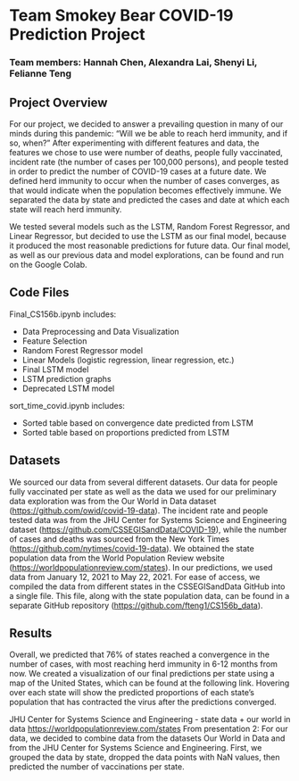 # Team Smokey Bear COVID-19 Prediction Project
### Team members: Hannah Chen, Alexandra Lai, Shenyi Li, Felianne Teng

## Project Overview 
For our project, we decided to answer a prevailing question in many of our minds during this pandemic: “Will we be able to reach herd immunity, and if so, when?” After experimenting with different features and data, the features we chose to use were number of deaths, people fully vaccinated, incident rate (the number of cases per 100,000 persons), and people tested in order to predict the number of COVID-19 cases at a future date. We defined herd immunity to occur when the number of cases converges, as that would indicate when the population becomes effectively immune. We separated the data by state and predicted the cases and date at which each state will reach herd immunity.

We tested several models such as the LSTM, Random Forest Regressor, and Linear Regressor, but decided to use the LSTM as our final model, because it produced the most reasonable predictions for future data. Our final model, as well as our previous data and model explorations, can be found and run on the Google Colab. 

## Code Files
Final_CS156b.ipynb includes:
* Data Preprocessing and Data Visualization
* Feature Selection
* Random Forest Regressor model
* Linear Models (logistic regression, linear regression, etc.)
* Final LSTM model
* LSTM prediction graphs
* Deprecated LSTM model

sort_time_covid.ipynb includes:
* Sorted table based on convergence date predicted from LSTM 
* Sorted table based on proportions predicted from LSTM

## Datasets
We sourced our data from several different datasets. Our data for people fully vaccinated per state as well as the data we used for our preliminary data exploration was from the Our World in Data dataset (https://github.com/owid/covid-19-data). The incident rate and people tested data was from the JHU Center for Systems Science and Engineering dataset (https://github.com/CSSEGISandData/COVID-19), while the number of cases and deaths was sourced from the New York Times (https://github.com/nytimes/covid-19-data). We obtained the state population data from the World Population Review website (https://worldpopulationreview.com/states). In our predictions, we used data from January 12, 2021 to May 22, 2021. For ease of access, we compiled the data from different states in the CSSEGISandData GitHub into a single file. This file, along with the state population data, can be found in a separate GitHub repository (https://github.com/fteng1/CS156b_data). 

## Results
Overall, we predicted that 76% of states reached a convergence in the number of cases, with most reaching herd immunity in 6-12 months from now. We created a visualization of our final predictions per state using a map of the United States, which can be found at the following link. Hovering over each state will show the predicted proportions of each state’s population that has contracted the virus after the predictions converged. 

JHU Center for Systems Science and Engineering - state data + our world in data
https://worldpopulationreview.com/states
From presentation 2: For our data, we decided to combine data from the datasets Our World in Data and from the JHU Center for Systems Science and Engineering. First, we grouped the data by state, dropped the data points with NaN values, then predicted the number of vaccinations per state. 
